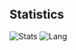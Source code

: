 ## Statistics
![Stats](https://github-readme-stats.vercel.app/api?username=harp077&show_icons=true&count_private=true&hide_title=true)
![Lang](https://github-readme-stats.vercel.app/api/top-langs/?username=harp077&layout=compact&hide_title=true)

<!--
**harp077/harp077** is a ✨ _special_ ✨ repository because its `README.md` (this file) appears on your GitHub profile.

Here are some ideas to get you started:

- 🔭 I’m currently working on ...
- 🌱 I’m currently learning ...
- 👯 I’m looking to collaborate on ...
- 🤔 I’m looking for help with ...
- 💬 Ask me about ...
- 📫 How to reach me: ...
- 😄 Pronouns: ...
- ⚡ Fun fact: ...
-->

